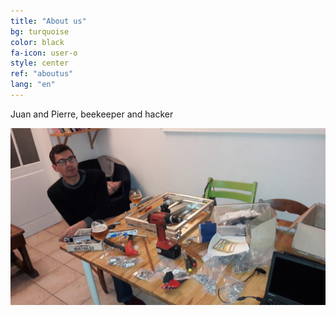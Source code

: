 ```yaml
---
title: "About us"
bg: turquoise
color: black
fa-icon: user-o
style: center
ref: "aboutus"
lang: "en"
---
```

Juan and Pierre, beekeeper and hacker

![aboutus](img/pierre.jpg)
